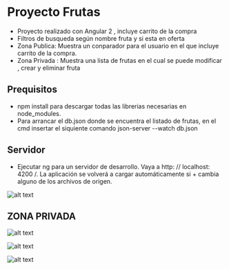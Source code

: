 # Proyecto Frutas

+ Proyecto realizado con Angular 2 , incluye carrito de la compra
+ Filtros de busqueda según nombre fruta y si esta en oferta 
+ Zona Publica: Muestra un conparador para el usuario en el que incluye carrito de la compra.
+ Zona Privada : Muestra una lista de frutas en el cual se puede modificar , crear y eliminar fruta

## Prequisitos

+ npm install para descargar todas las librerias necesarias en node_modules.
+ Para arrancar el db.json donde se encuentra el listado de frutas,  en el cmd insertar el siquiente comando json-server --watch db.json


## Servidor
+ Ejecutar ng para un servidor de desarrollo. Vaya a http: // localhost: 4200 /. La aplicación se volverá a cargar automáticamente si + cambia alguno de los archivos de origen.

![alt text](https://raw.githubusercontent.com/valeria20000/proyectoFrutas/master/src/assets/img/index.png)


## ZONA PRIVADA
![alt text](https://raw.githubusercontent.com/valeria20000/proyectoFrutas/master/src/assets/img/lista.png)

![alt text](https://raw.githubusercontent.com/valeria20000/proyectoFrutas/master/src/assets/img/modificar.png)

![alt text](https://raw.githubusercontent.com/valeria20000/proyectoFrutas/master/src/assets/img/crear.png)



